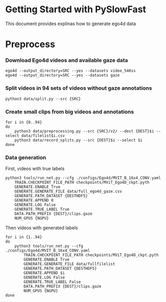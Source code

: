 # Getting Started with PySlowFast

This document provides explinas how to generate ego4d data

# Preprocess

### Download Ego4d videos and available gaze data

```
ego4d --output_directory=SRC --yes --datasets video_540ss
ego4d --output_directory=SRC --yes --datasets gaze
```

### Split videos in 94 sets of videos without gaze annotations

```
python3 data/split.py --src {SRC}
```

### Create small clips from big videos and annotations

```
for i in {0..94}
do
    python3 data/preprocessing.py --src {SRC}/v2/ --dest {DEST}$i --select data/filelist$i.csv
    python3 data/record_splits.py --src {DEST}$i --select $i
done
```

### Data generation

First, videos with true labels
```
python3 tools/run_net.py --cfg ./configs/Ego4d/MVIT_B_16x4_CONV.yaml 
    TRAIN.CHECKPOINT_FILE_PATH checkpoints/MViT_Ego4D_ckpt.pyth
    GENERATE.ENABLE True
    GENERATE.GENERATE_FILE data/full_ego4d_gaze.csv 
    GENERATE.PATH_DATASET {DESTHDF5}
    GENERATE.APPEND 0
    GENERATE.LOG False 
    GENERATE.TRUE_LABEL True 
    DATA.PATH_PREFIX {DEST}/clips.gaze 
    NUM_GPUS {NGPU}
```

Then videos with generated labels

```
for i in {1..94}
do
    python3 tools/run_net.py --cfg ./configs/Ego4d/MVIT_B_16x4_CONV.yaml 
        TRAIN.CHECKPOINT_FILE_PATH checkpoints/MViT_Ego4D_ckpt.pyth
        GENERATE.ENABLE True
        GENERATE.GENERATE_FILE data/fullfilelist 
        GENERATE.PATH_DATASET {DESTHDF5}
        GENERATE.APPEND $i
        GENERATE.LOG False 
        GENERATE.TRUE_LABEL False 
        DATA.PATH_PREFIX {DEST}/clips.gaze 
        NUM_GPUS {NGPU}
done
```

